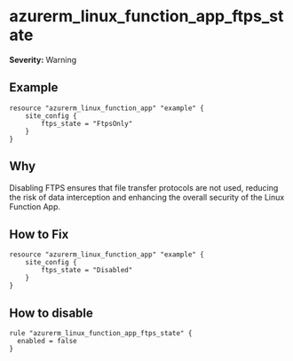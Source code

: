# azurerm_linux_function_app_ftps_state

**Severity:** Warning


## Example

```hcl
resource "azurerm_linux_function_app" "example" {
    site_config {
        ftps_state = "FtpsOnly"
    }
}
```

## Why

Disabling FTPS ensures that file transfer protocols are not used, reducing the risk of data interception and enhancing the overall security of the Linux Function App.

## How to Fix

```hcl
resource "azurerm_linux_function_app" "example" {
    site_config {
        ftps_state = "Disabled"
    }
}
```


## How to disable

```hcl
rule "azurerm_linux_function_app_ftps_state" {
  enabled = false
}
```

